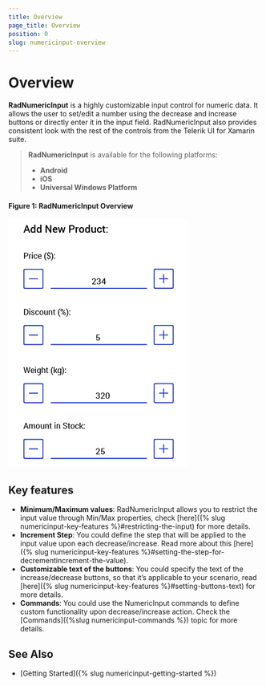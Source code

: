 ```yaml
---
title: Overview
page_title: Overview
position: 0
slug: numericinput-overview
---
```


# Overview

**RadNumericInput** is a highly customizable input control for numeric data. It allows the user to set/edit a number using the decrease and increase buttons or directly enter it in the input field.  RadNumericInput also provides consistent look with the rest of the controls from the Telerik UI for Xamarin suite.

> **RadNumericInput** is available for the following platforms:
> 
> - **Android**
> - **iOS**
> - **Universal Windows Platform**

#### Figure 1: RadNumericInput Overview
![NumericInput Overview](images/numericinput_overview.png "NumericInput Overview")

## Key features

 * **Minimum/Maximum values**: RadNumericInput allows you to restrict the input value through Min/Max properties, check [here]({% slug numericinput-key-features %}#restricting-the-input) for more details.
 * **Increment Step**: You could define the step that will be applied to the input value upon each decrease/increase. Read more about this [here]({% slug numericinput-key-features %}#setting-the-step-for-decrementincrement-the-value).
 * **Customizable text of the buttons**: You could specify the text of the increase/decrease buttons, so that it’s applicable to your scenario, read [here]({% slug numericinput-key-features %}#setting-buttons-text) for more details.
 * **Commands**: You could use the NumericInput commands to define custom functionality upon decrease/increase action. Check the [Commands]({%slug numericinput-commands %}) topic for more details.

## See Also

- [Getting Started]({% slug numericinput-getting-started %})
